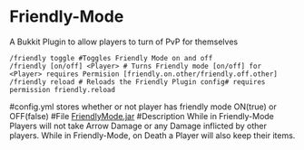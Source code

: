 # Friendly-Mode
A Bukkit Plugin to allow players to turn of PvP for themselves

    /friendly toggle #Toggles Friendly Mode on and off
    /friendly [on/off] <Player> # Turns Friendly mode [on/off] for <Player> requires Permision [friendly.on.other/friendly.off.other]
    /friendly reload # Reloads the Friendly Plugin config# requires permission friendly.reload
#config.yml 
stores whether or not player has friendly mode ON(true) or OFF(false)
#File
[FriendlyMode.jar](https://raw.githubusercontent.com/spammy23/Friendly-Mode/master/FriendlyMode.jar "Friendly-Mode Plugin")
#Description
While in Friendly-Mode Players will not take Arrow Damage or any Damage inflicted by other players. While in Friendly-Mode, on Death a Player will also keep their items.
